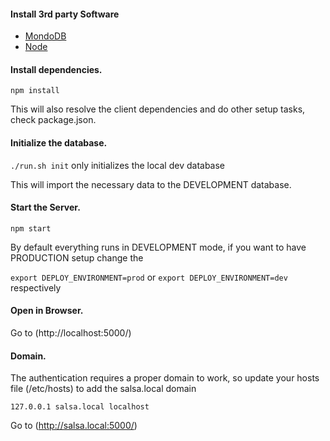 #### Install 3rd party Software
* [MondoDB](https://www.mongodb.org/)
* [Node](https://nodejs.org/en/download/)

#### Install dependencies.

```npm install```

This will also resolve the client dependencies and do other setup tasks, check package.json.

#### Initialize the database.

```./run.sh init``` only initializes the local dev database

This will import the necessary data to the DEVELOPMENT database.

#### Start the Server.

```npm start```

By default everything runs in DEVELOPMENT mode, if you want to have PRODUCTION setup change the

```export DEPLOY_ENVIRONMENT=prod``` or ```export DEPLOY_ENVIRONMENT=dev``` respectively


#### Open in Browser.

Go to (http://localhost:5000/)


#### Domain.
The authentication requires a proper domain to work, so update your hosts file (/etc/hosts) to add the salsa.local domain

``` 
127.0.0.1 salsa.local localhost
```

Go to (http://salsa.local:5000/)
